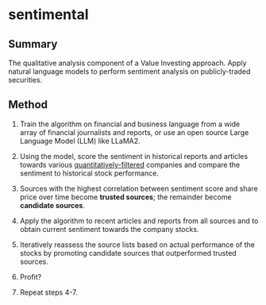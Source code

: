 # sentimental

## Summary

The qualitative analysis component of a Value Investing approach. Apply natural language models to perform sentiment analysis on publicly-traded securities.

## Method

1) Train the algorithm on financial and business language from a wide array of financial journalists and reports, or use an open source Large Language Model (LLM) like LLaMA2.

2) Using the model, score the sentiment in historical reports and articles towards various [quantitatively-filtered](https://github.com/computerise/stonks/) companies and compare the sentiment to historical stock performance.

3) Sources with the highest correlation between sentiment score and share price over time become **trusted sources**; the remainder become **candidate sources**.

4) Apply the algorithm to recent articles and reports from all sources and to obtain current sentiment towards the company stocks.

5) Iteratively reassess the source lists based on actual performance of the stocks by promoting candidate sources that outperformed trusted sources.

6) Profit?

7) Repeat steps 4-7.
